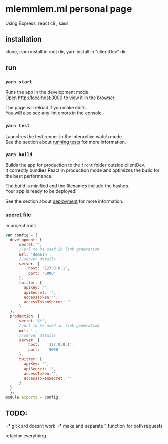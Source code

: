 # mlemmlem.ml personal page
Using Express, react cli , sass


## installation

clone, npm install in root dir, yarn install in "clientDev" dir


## run

### `yarn start`

Runs the app in the development mode.<br />
Open [http://localhost:3000](http://localhost:3000) to view it in the browser.

The page will reload if you make edits.<br />
You will also see any lint errors in the console.

### `yarn test`

Launches the test runner in the interactive watch mode.<br />
See the section about [running tests](https://facebook.github.io/create-react-app/docs/running-tests) for more information.

### `yarn build`

Builds the app for production to the `front` folder outside clientDev.<br />
It correctly bundles React in production mode and optimizes the build for the best performance.

The build is minified and the filenames include the hashes.<br />
Your app is ready to be deployed!

See the section about [deployment](https://facebook.github.io/create-react-app/docs/deployment) for more information.










### secret file 

In project root: 

```javascript
var config = {
  development: {
      secret:'',
      //url to be used in link generation
      url: 'domain',
      //server details
      server: {
          host: '127.0.0.1',
          port: '5000'
      },
      twitter: {
        apiKey: '',
        apiSecret: '',
        accessToken:'',
        accessTokenSecret: ''
      }
  },
  production: {
      secret:'$*',
      //url to be used in link generation
      url: '',
      //server details
      server: {
          host:   '127.0.0.1',
          port:   '5000'
      },
      twitter: {
        apiKey: '',
        apiSecret: '',
        accessToken:'',
        accessTokenSecret: ''
      }
  }
  };
module.exports = config;
```


## TODO: 
⋅⋅* git card doesnt work
⋅⋅* make and separate 1 function for both requests

refactor everything 